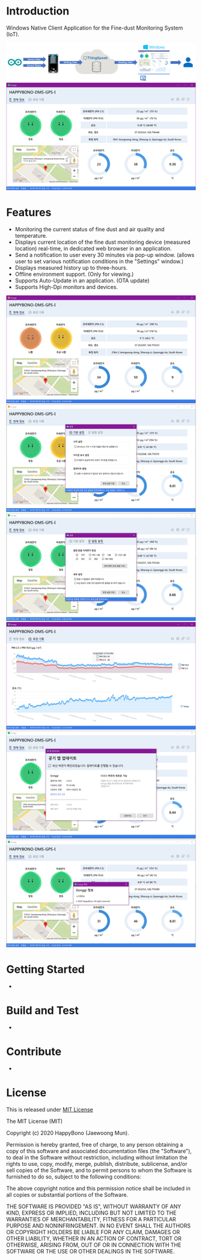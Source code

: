 # Introduction 
Windows Native Client Application for the Fine-dust Monitoring System (IoT).

<img src="https://github.com/happybono/Gonggi/blob/master/ThingSpeak-WinOS.png" alt="ThingSpeak_Schematics"/>

<img src="https://github.com/happybono/Gonggi/blob/master/Gonggi-Screenshot_1.png" alt="Screenshot_1"/>

# Features
* Monitoring the current status of fine dust and air quality and temperature.
* Displays current location of the fine dust monitoring device (measured location) real-time, in dedicated web browser in an application.
* Send a notification to user every 30 minutes via pop-up window. (allows user to set various notification conditions in the "Settings" window.)
* Displays measured history up to three-hours.
* Offline environment support. (Only for viewing.)
* Supports Auto-Update in an application. (OTA update)
* Supports High-Dpi monitors and devices.

<img src="https://github.com/happybono/Gonggi/blob/master/Gonggi-Screenshot_2.png" alt="Screenshot_2"/>

<img src="https://github.com/happybono/Gonggi/blob/master/Gonggi-Screenshot_3.png" alt="Screenshot_3"/>

<img src="https://github.com/happybono/Gonggi/blob/master/Gonggi-Screenshot_4.png" alt="Screenshot_4"/>

<img src="https://github.com/happybono/Gonggi/blob/master/Gonggi-Screenshot_5.png" alt="Screenshot_5"/>

<img src="https://github.com/happybono/Gonggi/blob/master/Gonggi-Update.png" alt="Screenshot_Update"/>

<img src="https://github.com/happybono/Gonggi/blob/master/Gonggi-Version.png" alt="Screenshot_About"/>


# Getting Started
-

# Build and Test
-

# Contribute
-

# License
This is released under [MIT License](https://opensource.org/licenses/MIT)

  The MIT License (MIT)
  
  Copyright (c) 2020 HappyBono (Jaewoong Mun).
  
  Permission is hereby granted, free of charge, to any person obtaining a copy of this software and associated documentation files (the "Software"), to deal in the Software without restriction, including without limitation the rights to use, copy, modify, merge, publish, distribute, sublicense, and/or sell copies of the Software, and to permit persons to whom the Software is furnished to do so, subject to the following conditions:

  The above copyright notice and this permission notice shall be included in all copies or substantial portions of the Software.

  THE SOFTWARE IS PROVIDED "AS IS", WITHOUT WARRANTY OF ANY KIND, EXPRESS OR IMPLIED, INCLUDING BUT NOT LIMITED TO THE WARRANTIES OF MERCHANTABILITY, FITNESS FOR A PARTICULAR PURPOSE AND NONINFRINGEMENT. IN NO EVENT SHALL THE AUTHORS OR COPYRIGHT HOLDERS BE LIABLE FOR ANY CLAIM, DAMAGES OR OTHER LIABILITY, WHETHER IN AN ACTION OF CONTRACT, TORT OR OTHERWISE, ARISING FROM, OUT OF OR IN CONNECTION WITH THE SOFTWARE OR THE USE OR OTHER DEALINGS IN THE SOFTWARE.
